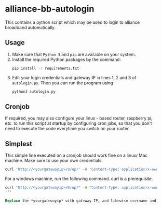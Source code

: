 # alliance-bb-autologin
This contains a python script which may be used to login to alliance broadband automatically.

## Usage
1. Make sure that `Python 3` and `pip` are available on your system.
2. Install the required Python packages by the command:
    ```bash
    pip install -r requirements.txt
    ```
3. Edit your login credentials and gateway IP in lines 1, 2 and 3 of `autologin.py`. Then you can run the program using
   ```bash
   python3 autologin.py
   ```

## Cronjob
If required, you may also configure your linux - based router, raspberry pi, etc. to run this script at startup by configuring cron jobs, so that you don't need to execute the code everytime you switch on your router.

## Simplest
This simple line executed on a cronjob should work fine on a linux/ Mac machine. Make sure to use your own credentials.

```bash
curl 'http://<yourgatewayip>/0/up/' -H 'Content-Type: application/x-www-form-urlencoded' --data-raw 'user=<typeusernamehere>&pass=<your4digitpassword>&login=Login'
```
For a windows machine, run the following command. curl is a prerequisite.

```cmd
curl "http://<yourgatewayip>/0/up/" -H "Content-Type: application/x-www-form-urlencoded" --data-raw "user=<typeusernamehere>&pass=<your4digitpassword>&login=Login"
'''

Replace the *yourgatewayip* with gateway IP, and likewise username and password . Do not include the angle bracket, i.e., <> symbols.
